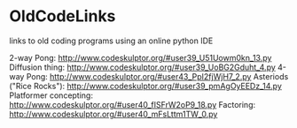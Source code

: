 # OldCodeLinks
links to old coding programs using an online python IDE

2-way Pong: http://www.codeskulptor.org/#user39_U51Uowm0kn_13.py
Diffusion thing: http://www.codeskulptor.org/#user39_UoBG2Gduht_4.py
4-way Pong: http://www.codeskulptor.org/#user43_PpI2fjWjH7_2.py
Asteriods ("Rice Rocks"): http://www.codeskulptor.org/#user39_pmAgOyEEDz_14.py
Platformer concepting: http://www.codeskulptor.org/#user40_fISFrW2oP9_18.py
Factoring: http://www.codeskulptor.org/#user40_mFsLttm1TW_0.py






